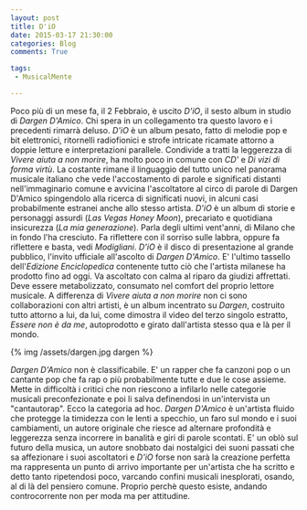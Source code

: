 ```yaml
---
layout: post
title: D'iO
date: 2015-03-17 21:30:00
categories: Blog
comments: True

tags:
 - MusicalMente

---
```


Poco più di un mese fa, il 2 Febbraio, è uscito *D'iO*, il sesto album in studio di *Dargen D'Amico*. Chi spera in un collegamento tra questo lavoro e i precedenti
rimarrà deluso. *D'iO* è un album pesato, fatto di melodie pop e bit elettronici, ritornelli radiofionici e strofe intricate ricamate attorno a doppie letture e interpretazioni parallele. Condivide a tratti la leggerezza di *Vivere aiuta a non morire*, ha molto poco in comune con *CD'* e *Di vizi di forma virtù*. La costante rimane il linguaggio del tutto unico nel panorama musicale italiano che vede l'accostamento di parole e significati distanti nell'immaginario comune e avvicina l'ascoltatore al circo di parole di Dargen D'Amico spingendolo alla ricerca di significati nuovi, in alcuni casi probabilmente estranei anche allo stesso artista. *D'iO* è un album di storie e personaggi assurdi (*Las Vegas Honey Moon*), precariato e quotidiana insicurezza (*La mia generazione*). Parla degli ultimi vent'anni, di Milano che in fondo l'ha cresciuto. Fa riflettere con il sorriso sulle labbra, oppure fa riflettere e basta, vedi *Modigliani*. *D'iO* è il disco di presentazione al grande pubblico, l'invito ufficiale all'ascolto di *Dargen D'Amico*. E' l'ultimo tassello dell'*Edizione Enciclopedica* contenente tutto ciò che l'artista milanese ha prodotto fino ad oggi. Va ascoltato con calma al riparo da giudizi affrettati. Deve essere metabolizzato, consumato nel comfort del proprio lettore musicale. A differenza di *Vivere aiuta a non morire* non ci sono collaborazioni con altri artisti, è un album incentrato su *Dargen*, costruito tutto attorno a lui, da lui, come dimostra il video del terzo singolo estratto, *Essere non è da me*, autoprodotto e girato dall'artista stesso qua e là per il mondo.

{% img /assets/dargen.jpg dargen %}

*Dargen D'Amico* non è classificabile. E' un rapper che fa canzoni pop o un cantante pop che fa rap o più probabilmente tutte e due le cose assieme. Mette in difficoltà i critici che non riescono a infilarlo nelle categorie musicali preconfezionate e poi li salva definendosi in un'intervista un "cantautorap". Ecco la categoria ad hoc. *Dargen D'Amico* è un'artista fluido che protegge la timidezza con le lenti a specchio, un faro sul mondo e i suoi cambiamenti, un autore originale che riesce ad alternare profondità e leggerezza senza incorrere in banalità e giri di parole scontati. E' un oblò sul futuro della musica, un autore snobbato dai nostalgici dei suoni passati che sa affezionare i suoi ascoltatori e *D'iO* forse non sarà la creazione perfetta ma rappresenta un punto di arrivo importante per un'artista che ha scritto e detto tanto ripetendosi poco, varcando confini musicali inesplorati, osando, al di là del pensiero comune. Proprio perchè questo esiste, andando controcorrente non per moda ma per attitudine. 
  



